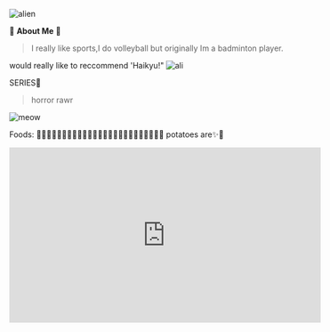 ![alien](https://i.pinimg.com/564x/2f/74/d9/2f74d9a2ee6ab779258d448b073d3ab2.jpg)

  👾 **About Me** 👾 
  > I really like sports,I do volleyball but originally Im a badminton player.
  
  would really like to reccommend 'Haikyu!"
  ![ali](https://i.pinimg.com/564x/a6/75/38/a67538552395bca76dcf80d1d0aad122.jpg)

SERIES🥶

> horror rawr
> 
 ![meow](https://i.pinimg.com/564x/b1/c7/dd/b1c7dd2b4233230c31656922f009fe9b.jpg)

  Foods: 🍇🥔🥐🧇🍗🥩🥓🍔🍟🍕🥣🍜🍤🥡🍦🍧🍨🍪🍩🍫🍬🍭🍹🥤🧃
  potatoes are✨🥔

<iframe width="560" height="315" src="https://www.youtube.com/embed/gnKHBDnEXPs" title="YouTube video player" frameborder="0" allow="accelerometer; autoplay; clipboard-write; encrypted-media; gyroscope; picture-in-picture; web-share" allowfullscreen></iframe>
